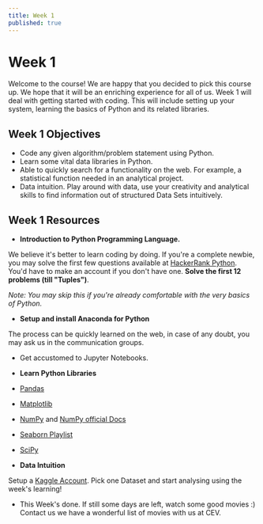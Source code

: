 ```yaml
---
title: Week 1
published: true
---
```


# Week 1

Welcome to the course! We are happy that you decided to pick this course up. We hope that it will be an enriching experience for all of us. Week 1 will deal with getting started
with coding. This will include setting up your system, learning the basics of Python and its related libraries. 

## Week 1 Objectives

- Code any given algorithm/problem statement using Python.
- Learn some vital data libraries in Python. 
- Able to quickly search for a functionality on the web. For example, a statistical function needed in an analytical project.
- Data intuition. Play around with data, use your creativity and analytical skills to find information out of structured Data Sets intuitively.

## Week 1 Resources

- **Introduction to Python Programming Language.**

We believe it's better to learn coding by doing. If you're a complete newbie, you may solve the first few questions available at [HackerRank Python](https://www.hackerrank.com/domains/python).
You'd have to make an account if you don't have one. 
**Solve the first 12 problems (till "Tuples")**. 

*Note: You may skip this if you're already comfortable with the very basics of Python.*

- **Setup and install Anaconda for Python**

The process can be quickly learned on the web, in case of any doubt, you may ask us in the communication groups. 

- Get accustomed to Jupyter Notebooks. 

- **Learn Python Libraries** 

- [Pandas](https://youtu.be/vmEHCJofslg)
- [Matplotlib](https://youtu.be/yZTBMMdPOww)
- [NumPy](https://youtu.be/8JfDAm9y_7s) and [NumPy official Docs](https://numpy.org/doc/stable/user/absolute_beginners.html)
- [Seaborn Playlist](https://www.youtube.com/playlist?list=PL6_D9USWkG1Bu9oQHvqAeurX-hhq_mZNi)
- [SciPy](https://youtu.be/k8s-R3csOt0)

- **Data Intuition**

Setup a [Kaggle Account](https://www.kaggle.com/). Pick one Dataset and start analysing using the week's learning! 

- This Week's done. If still some days are left, watch some good movies :) Contact us we have a wonderful list of movies with us at CEV. 

